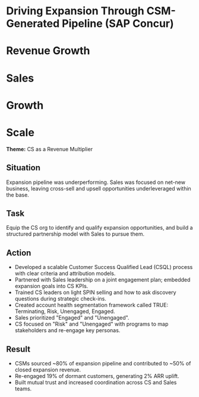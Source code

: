 
# Driving Expansion Through CSM-Generated Pipeline (SAP Concur)
# Revenue Growth
# Sales
# Growth
# Scale

**Theme:** CS as a Revenue Multiplier

## Situation
Expansion pipeline was underperforming. Sales was focused on net-new business, leaving cross-sell and upsell opportunities underleveraged within the base.

## Task
Equip the CS org to identify and qualify expansion opportunities, and build a structured partnership model with Sales to pursue them.

## Action
- Developed a scalable Customer Success Qualified Lead (CSQL) process with clear criteria and attribution models.
- Partnered with Sales leadership on a joint engagement plan; embedded expansion goals into CS KPIs.
- Trained CS leaders on light SPIN selling and how to ask discovery questions during strategic check-ins.
- Created account health segmentation framework called TRUE: Terminating, Risk, Unengaged, Engaged.
- Sales prioritized "Engaged" and "Unengaged".
- CS focused on "Risk" and "Unengaged" with programs to map stakeholders and re-engage key personas.

## Result
- CSMs sourced ~80% of expansion pipeline and contributed to ~50% of closed expansion revenue.
- Re-engaged 19% of dormant customers, generating 2% ARR uplift.
- Built mutual trust and increased coordination across CS and Sales teams.
